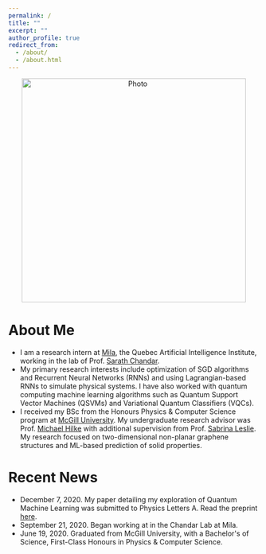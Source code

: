 ```yaml
---
permalink: /
title: ""
excerpt: ""
author_profile: true
redirect_from: 
  - /about/
  - /about.html
---
```


<p align="center">
  <img src="https://aymeric-mcrae.github.io/images/phys.png?raw=true" alt="Photo" style="width: 450px;"/> 
</p>

# About Me
* I am a research intern at [Mila](https://mila.quebec/en/), the Quebec Artificial Intelligence Institute, working in the lab of Prof. [Sarath Chandar](http://sarathchandar.in/).
* My primary research interests include optimization of SGD algorithms and Recurrent Neural Networks (RNNs) and using Lagrangian-based RNNs to simulate physical systems. I have also worked with quantum computing machine learning algorithms such as Quantum Support Vector Machines (QSVMs) and Variational Quantum Classifiers (VQCs).
* I received my BSc from the Honours Physics & Computer Science program at [McGill University](https://www.mcgill.ca/). My undergraduate research advisor was Prof. [Michael Hilke](https://www.physics.mcgill.ca/~hilke/) with additional supervision from Prof. [Sabrina Leslie](https://www.physics.mcgill.ca/leslielab/). My research focused on two-dimensional non-planar graphene structures and ML-based prediction of solid properties.

# Recent News

* December 7, 2020. My paper detailing my exploration of Quantum Machine Learning was submitted to Physics Letters A. Read the preprint [here](https://arxiv.org/abs/2012.03472).
* September 21, 2020. Began working at in the Chandar Lab at Mila.
* June 19, 2020. Graduated from McGill University, with a Bachelor's of Science, First-Class Honours in Physics & Computer Science.

